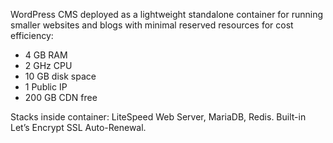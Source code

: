 WordPress CMS deployed as a lightweight standalone container for running smaller websites and blogs with minimal reserved resources for cost efficiency:

* 4 GB RAM 
* 2 GHz CPU 
* 10 GB disk space 
* 1 Public IP 
* 200 GB CDN free

Stacks inside container: LiteSpeed Web Server, MariaDB, Redis. Built-in Let’s Encrypt SSL Auto-Renewal.

